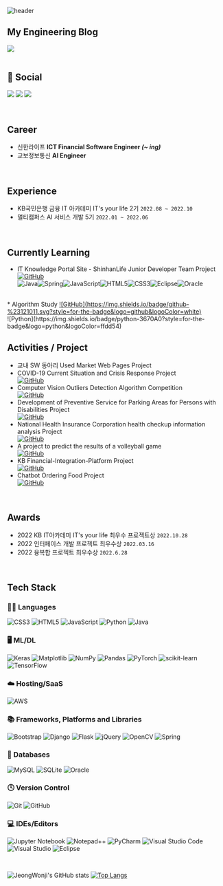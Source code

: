 ![header](https://capsule-render.vercel.app/api?type=waving&color=auto&height=300&section=header&text=Hi%20there👋&fontSize=90)

## My Engineering Blog
<div>
  <a href="https://blog.naver.com/PostList.naver?blogId=onegtwog" target="_blank">
    <img src="https://img.shields.io/badge/Naver Blog-03C75A?style=for-the-badge&logo=naver&logoColor=white" />
  </a>
</div>

<br />

## 💬 Social
<a href="mailto:wonjiprog@gmail.com" target="_blank"><img src="https://img.shields.io/badge/Gmail-EA4335?style=flat-square&logo=Gmail&logoColor=white"/></a> 
<a href="mailto:onegtwog@naver.com" target="_blank"><img src="https://img.shields.io/badge/Naver-03C75A?style=flat-square&logo=Naver&logoColor=white"/></a> 
<a href="https://github.com/JeongWonji?tab=repositories" target="_blank"><img src="https://img.shields.io/badge/GitHub-181717?style=flat-square&logo=GitHub&logoColor=white"/></a> 

<br />

## Career
- 신한라이프 <b> ICT Financial Software Engineer <i>(~ ing)</i></b>
- 교보정보통신 <b> AI Engineer </b> 

<br />

## Experience
* KB국민은행 금융 IT 아카데미 IT's your life 2기 `2022.08 ~ 2022.10`
* 멀티캠퍼스 AI 서비스 개발 5기 `2022.01 ~ 2022.06`

<br />

## Currently Learning
* IT Knowledge Portal Site - ShinhanLife Junior Developer Team Project     <a href="https://github.com/JeongWonji/Minions" target="_blank">
    ![GitHub](https://img.shields.io/badge/github-%23121011.svg?style=for-the-badge&logo=github&logoColor=white)
  </a>
  <br />
  ![Java](https://img.shields.io/badge/java-%23ED8B00.svg?style=for-the-badge&logo=java&logoColor=white)![Spring](https://img.shields.io/badge/spring-%236DB33F.svg?style=for-the-badge&logo=spring&logoColor=white)![JavaScript](https://img.shields.io/badge/javascript-%23323330.svg?style=for-the-badge&logo=javascript&logoColor=%23F7DF1E)![HTML5](https://img.shields.io/badge/html5-%23E34F26.svg?style=for-the-badge&logo=html5&logoColor=white)![CSS3](https://img.shields.io/badge/css3-%231572B6.svg?style=for-the-badge&logo=css3&logoColor=white)![Eclipse](https://img.shields.io/badge/Eclipse-FE7A16.svg?style=for-the-badge&logo=Eclipse&logoColor=white)![Oracle](https://img.shields.io/badge/Oracle-F80000?style=for-the-badge&logo=oracle&logoColor=white)

<br />
* Algorithm Study     <a href="https://github.com/JeongWonji/algorithm-study" target="_blank">
    ![GitHub](https://img.shields.io/badge/github-%23121011.svg?style=for-the-badge&logo=github&logoColor=white)
  </a>
  <br />
  ![Python](https://img.shields.io/badge/python-3670A0?style=for-the-badge&logo=python&logoColor=ffdd54)

<br />

## Activities / Project
* 교내 SW 동아리 Used Market Web Pages Project   
* COVID-19 Current Situation and Crisis Response Project <br />
  <a href="https://github.com/JeongWonji/COVID-19_WebProject" target="_blank">
    ![GitHub](https://img.shields.io/badge/github-%23121011.svg?style=for-the-badge&logo=github&logoColor=white)
  </a>
* Computer Vision Outliers Detection Algorithm Competition <br />
    <a href="https://github.com/JeongWonji/AlgorithmCompetition" target="_blank">
    ![GitHub](https://img.shields.io/badge/github-%23121011.svg?style=for-the-badge&logo=github&logoColor=white)
  </a>
* Development of Preventive Service for Parking Areas for Persons with Disabilities Project <br />
     <a href="https://github.com/JeongWonji/DeepLearning_Project" target="_blank">
    ![GitHub](https://img.shields.io/badge/github-%23121011.svg?style=for-the-badge&logo=github&logoColor=white)
  </a>
* National Health Insurance Corporation health checkup information analysis Project <br />
    <a href="https://github.com/JeongWonji/Data_Analysis_Project" target="_blank">
    ![GitHub](https://img.shields.io/badge/github-%23121011.svg?style=for-the-badge&logo=github&logoColor=white)
  </a>
* A project to predict the results of a volleyball game <br />
    <a href="https://github.com/JeongWonji/Volleyprj" target="_blank">
    ![GitHub](https://img.shields.io/badge/github-%23121011.svg?style=for-the-badge&logo=github&logoColor=white)
  </a>
* KB Financial-Integration-Platform Project <br />
    <a href="https://github.com/JeongWonji/Financial-Integration-Platform" target="_blank">
    ![GitHub](https://img.shields.io/badge/github-%23121011.svg?style=for-the-badge&logo=github&logoColor=white)
  </a>
* Chatbot Ordering Food Project <br />
    <a href="https://github.com/JeongWonji/DeepLearning_ChatBot" target="_blank">
    ![GitHub](https://img.shields.io/badge/github-%23121011.svg?style=for-the-badge&logo=github&logoColor=white)
  </a>
  
<br />

## Awards
* 2022 KB IT아카데미 IT's your life 최우수 프로젝트상 `2022.10.28`
* 2022 인터페이스 개발 프로젝트 최우수상 `2022.03.16`
* 2022 융복합 프로젝트 최우수상 `2022.6.28`

<br />

## Tech Stack

### 🧑‍💻 Languages
![CSS3](https://img.shields.io/badge/css3-%231572B6.svg?style=for-the-badge&logo=css3&logoColor=white)
![HTML5](https://img.shields.io/badge/html5-%23E34F26.svg?style=for-the-badge&logo=html5&logoColor=white)
![JavaScript](https://img.shields.io/badge/javascript-%23323330.svg?style=for-the-badge&logo=javascript&logoColor=%23F7DF1E)
![Python](https://img.shields.io/badge/python-3670A0?style=for-the-badge&logo=python&logoColor=ffdd54)
![Java](https://img.shields.io/badge/java-%23ED8B00.svg?style=for-the-badge&logo=java&logoColor=white)

### 🖥️ ML/DL
![Keras](https://img.shields.io/badge/Keras-%23D00000.svg?style=for-the-badge&logo=Keras&logoColor=white)
![Matplotlib](https://img.shields.io/badge/Matplotlib-%23ffffff.svg?style=for-the-badge&logo=Matplotlib&logoColor=black)
![NumPy](https://img.shields.io/badge/numpy-%23013243.svg?style=for-the-badge&logo=numpy&logoColor=white)
![Pandas](https://img.shields.io/badge/pandas-%23150458.svg?style=for-the-badge&logo=pandas&logoColor=white)
![PyTorch](https://img.shields.io/badge/PyTorch-%23EE4C2C.svg?style=for-the-badge&logo=PyTorch&logoColor=white)
![scikit-learn](https://img.shields.io/badge/scikit--learn-%23F7931E.svg?style=for-the-badge&logo=scikit-learn&logoColor=white)
![TensorFlow](https://img.shields.io/badge/TensorFlow-%23FF6F00.svg?style=for-the-badge&logo=TensorFlow&logoColor=white)

### ☁️ Hosting/SaaS
![AWS](https://img.shields.io/badge/AWS-%23FF9900.svg?style=for-the-badge&logo=amazon-aws&logoColor=white)

### 📚 Frameworks, Platforms and Libraries
![Bootstrap](https://img.shields.io/badge/bootstrap-%23563D7C.svg?style=for-the-badge&logo=bootstrap&logoColor=white)
![Django](https://img.shields.io/badge/django-%23092E20.svg?style=for-the-badge&logo=django&logoColor=white)
![Flask](https://img.shields.io/badge/flask-%23000.svg?style=for-the-badge&logo=flask&logoColor=white)
![jQuery](https://img.shields.io/badge/jquery-%230769AD.svg?style=for-the-badge&logo=jquery&logoColor=white)
![OpenCV](https://img.shields.io/badge/opencv-%23white.svg?style=for-the-badge&logo=opencv&logoColor=white)
![Spring](https://img.shields.io/badge/spring-%236DB33F.svg?style=for-the-badge&logo=spring&logoColor=white)

### 💾 Databases
![MySQL](https://img.shields.io/badge/mysql-%2300f.svg?style=for-the-badge&logo=mysql&logoColor=white)
![SQLite](https://img.shields.io/badge/sqlite-%2307405e.svg?style=for-the-badge&logo=sqlite&logoColor=white)
![Oracle](https://img.shields.io/badge/Oracle-F80000?style=for-the-badge&logo=oracle&logoColor=white)

### 🕓 Version Control
![Git](https://img.shields.io/badge/git-%23F05033.svg?style=for-the-badge&logo=git&logoColor=white)
![GitHub](https://img.shields.io/badge/github-%23121011.svg?style=for-the-badge&logo=github&logoColor=white)

### 💻 IDEs/Editors
![Jupyter Notebook](https://img.shields.io/badge/jupyter-%23FA0F00.svg?style=for-the-badge&logo=jupyter&logoColor=white)
![Notepad++](https://img.shields.io/badge/Notepad++-90E59A.svg?style=for-the-badge&logo=notepad%2b%2b&logoColor=black)
![PyCharm](https://img.shields.io/badge/pycharm-143?style=for-the-badge&logo=pycharm&logoColor=black&color=black&labelColor=green)
![Visual Studio Code](https://img.shields.io/badge/Visual%20Studio%20Code-0078d7.svg?style=for-the-badge&logo=visual-studio-code&logoColor=white)
![Visual Studio](https://img.shields.io/badge/Visual%20Studio-5C2D91.svg?style=for-the-badge&logo=visual-studio&logoColor=white)
![Eclipse](https://img.shields.io/badge/Eclipse-FE7A16.svg?style=for-the-badge&logo=Eclipse&logoColor=white)

<br />

![JeongWonji's GitHub stats](https://github-readme-stats.vercel.app/api?username=JeongWonji&theme=nightowl&show_icons=true)
[![Top Langs](https://github-readme-stats.vercel.app/api/top-langs/?username=JeongWonji&layout=compact)](https://github.com/anuraghazra/github-readme-stats)



<!--
**choijungp/choijungp** is a ✨ _special_ ✨ repository because its `README.md` (this file) appears on your GitHub profile.
Here are some ideas to get you started:
- 🔭 I’m currently working on ...
- 🌱 I’m currently learning ...
- 👯 I’m looking to collaborate on ...
- 🤔 I’m looking for help with ...
- 💬 Ask me about ...
- 📫 How to reach me: ...
- 😄 Pronouns: ...
- ⚡ Fun fact: ...
-->
